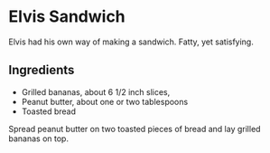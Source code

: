 # Elvis Sandwich

Elvis had his own way of making a sandwich. Fatty, yet satisfying.

## Ingredients
- Grilled bananas, about 6 1/2 inch slices,
- Peanut butter, about one or two tablespoons
- Toasted bread

Spread peanut butter on two toasted pieces of bread and lay grilled bananas on top.
